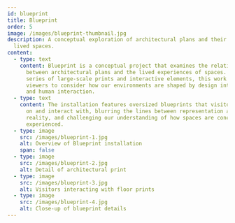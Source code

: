 ```yaml
---
id: blueprint
title: Blueprint
order: 5
image: /images/blueprint-thumbnail.jpg
description: A conceptual exploration of architectural plans and their impact on
  lived spaces.
content:
  - type: text
    content: Blueprint is a conceptual project that examines the relationship
      between architectural plans and the lived experiences of spaces. Through a
      series of large-scale prints and interactive elements, this work invites
      viewers to consider how our environments are shaped by design intentions
      and human interaction.
  - type: text
    content: The installation features oversized blueprints that visitors can walk
      on and interact with, blurring the lines between representation and
      reality, and challenging our understanding of how spaces are conceived and
      experienced.
  - type: image
    src: /images/blueprint-1.jpg
    alt: Overview of Blueprint installation
    span: false
  - type: image
    src: /images/blueprint-2.jpg
    alt: Detail of architectural print
  - type: image
    src: /images/blueprint-3.jpg
    alt: Visitors interacting with floor prints
  - type: image
    src: /images/blueprint-4.jpg
    alt: Close-up of blueprint details
---
```

